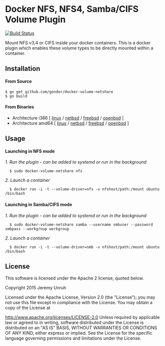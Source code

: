 # Docker NFS, NFS4, Samba/CIFS Volume Plugin

[![Build Status](https://travis-ci.org/gondor/docker-volume-netshare.svg)](https://travis-ci.org/gondor/docker-volume-netshare)

Mount NFS v3,4 or CIFS inside your docker containers.  This is a docker plugin which enables these volume types to be directly mounted within a container.

## Installation

#### From Source

```
$ go get github.com/gondor/docker-volume-netshare
$ go build
```

#### From Binaries

* Architecture i386 [ [linux](https://dl.bintray.com//content/pacesys/docker/docker-volume-netshare_0.1_linux_386.tar.gz?direct) / [netbsd](https://dl.bintray.com//content/pacesys/docker/docker-volume-netshare_0.1_netbsd_386.zip?direct) / [freebsd](https://dl.bintray.com//content/pacesys/docker/docker-volume-netshare_0.1_freebsd_386.zip?direct) / [openbsd](https://dl.bintray.com//content/pacesys/docker/docker-volume-netshare_0.1_openbsd_386.zip?direct) ]
* Architecture amd64 [ [linux](https://dl.bintray.com//content/pacesys/docker/docker-volume-netshare_0.1_linux_amd64.tar.gz?direct) / [netbsd](https://dl.bintray.com//content/pacesys/docker/docker-volume-netshare_0.1_netbsd_amd64.zip?direct) / [freebsd](https://dl.bintray.com//content/pacesys/docker/docker-volume-netshare_0.1_freebsd_amd64.zip?direct) / [openbsd](https://dl.bintray.com//content/pacesys/docker/docker-volume-netshare_0.1_openbsd_amd64.zip?direct) ]

## Usage

#### Launching in NFS mode

*1. Run the plugin - can be added to systemd or run in the background*

```
  $ sudo docker-volume-netshare nfs
```

*2. Launch a container*

```
  $ docker run -i -t --volume-driver=nfs -v nfshost/path:/mount ubuntu /bin/bash
```

#### Launching in Samba/CIFS mode

*1. Run the plugin - can be added to systemd or run in the background*

```
  $ sudo docker-volume-netshare samba --username smbuser --password smbpass --workgroup workgroup
```

*2. Launch a container*

```
  $ docker run -i -t --volume-driver=smb -v nfshost/path:/mount ubuntu /bin/bash
```

## License

This software is licensed under the Apache 2 license, quoted below.

Copyright 2015 Jeremy Unruh

Licensed under the Apache License, Version 2.0 (the "License"); you may not use this file except in compliance with the License. You may obtain a copy of the License at

http://www.apache.org/licenses/LICENSE-2.0
Unless required by applicable law or agreed to in writing, software distributed under the License is distributed on an "AS IS" BASIS, WITHOUT WARRANTIES OR CONDITIONS OF ANY KIND, either express or implied. See the License for the specific language governing permissions and limitations under the License.
